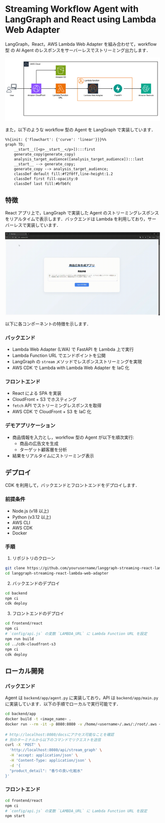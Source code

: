 # Streaming Workflow Agent with LangGraph and React using Lambda Web Adapter

LangGraph，React，AWS Lambda Web Adapter を組み合わせて，workflow 型 の AI Agent のレスポンスをサーバーレスでストリーミング出力します．

![architecture](./assets/architecture.png)

また，以下のような workflow 型の Agent を LangGraph で実装しています．

```mermaid
%%{init: {'flowchart': {'curve': 'linear'}}}%%
graph TD;
	__start__([<p>__start__</p>]):::first
	generate_copy(generate_copy)
	analysis_target_audience([analysis_target_audience]):::last
	__start__ --> generate_copy;
	generate_copy --> analysis_target_audience;
	classDef default fill:#f2f0ff,line-height:1.2
	classDef first fill-opacity:0
	classDef last fill:#bfb6fc
```

## 特徴

React アプリ上で，LangGraph で実装した Agent のストリーミングレスポンスをリアルタイムで表示します．バックエンドは Lambda を利用しており，サーバーレスで実装しています．

![demo](./assets/demo_lwa_react.gif)

以下に各コンポーネントの特徴を示します．

### バックエンド

- Lambda Web Adapter (LWA) で FastAPI を Lambda 上で実行
- Lambda Function URL でエンドポイントを公開
- LangGraph の `stream` メソッドでレスポンスストリーミングを実現
- AWS CDK で Lambda with Lambda Web Adapter を IaC 化

### フロントエンド

- React による SPA を実装
- CloudFront + S3 でホスティング
- `fetch` API でストリーミングレスポンスを取得
- AWS CDK で CloudFront + S3 を IaC 化

### デモアプリケーション

- 商品情報を入力とし，workflow 型の Agent が以下を順次実行:
  - 商品の広告文を生成
  - ターゲット顧客層を分析
- 結果をリアルタイムにストリーミング表示

## デプロイ

CDK を利用して，バックエンドとフロントエンドをデプロイします．

### 前提条件

- Node.js (v18 以上)
- Python (v3.12 以上)
- AWS CLI
- AWS CDK
- Docker

### 手順

1. リポジトリのクローン

```bash
git clone https://github.com/yourusername/langgraph-streaming-react-lambda-web-adapter.git
cd langgraph-streaming-react-lambda-web-adapter
```

2. バックエンドのデプロイ

```bash
cd backend
npm ci
cdk deploy
```

3. フロントエンドのデプロイ

```bash
cd frontend/react
npm ci
# `config/api.js` の変数 `LAMBDA_URL` に Lambda Function URL を設定
npm run build
cd ../cdk-cloudfront-s3
npm ci
cdk deploy
```

## ローカル開発

### バックエンド

Agent は `backend/app/agent.py` に実装しており，API は `backend/app/main.py` に実装しています．以下の手順でローカルで実行可能です．

```bash
cd backend/app
docker build -t <image_name> .
docker run --rm -it -p 8080:8080 -v /home/<username>/.aws/:/root/.aws <image_name>

# http://localhost:8080/docsにアクセス可能なことを確認
# 別のターミナルから以下のコマンドでリクエストを送信
curl -X 'POST' \
  'http://localhost:8080/api/stream_graph' \
  -H 'accept: application/json' \
  -H 'Content-Type: application/json' \
  -d '{
  "product_detail": "香りの良い化粧水"
}'
```

### フロントエンド

```bash
cd frontend/react
npm ci
# `config/api.js` の変数 `LAMBDA_URL` に Lambda Function URL を設定
npm start
```
